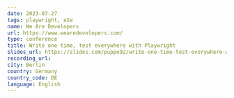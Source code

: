 ```yaml
---
date: 2023-07-27
tags: playwright, e2e
name: We Are Developers
url: https://www.wearedevelopers.com/
type: conference
title: Write one time, test everywhere with Playwright
slides_url: https://slides.com/puppo92/write-one-time-test-everywhere-with-playwright/fullscreen
recording_url:
city: Berlin
country: Germany
country_code: DE
language: English
---
```

